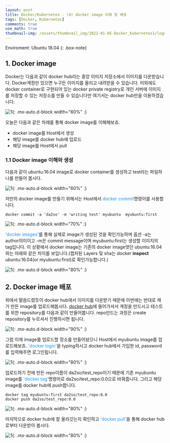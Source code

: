 ```yaml
---
layout: post
title: Docker/Kubernetes - (4) docker image 이해 및 배포 
tags: [Docker, Kubernetes]
comments: true
use_math: true
thumbnail-img: /assets/thumbnail_img/2022-01-05-Docker_Kubernetes1/logo.png
---
```


Enviroment: Ubuntu 18.04 
{: .box-note}

## 1. Docker image

Docker는 다음과 같이 docker hub라는 중앙 이미지 저장소에서 이미지를 다운받습니다. Docker계정만 있으면 누구든 이미지를 올리고 내려받을 수 있습니다. 이외에도 docker container로 구현되어 있는 docker private registry로 개인 서버에 이미지를 저장할 수 있는 저장소를 만들 수 있습니다만 여기서는 docker hub만을 이용하겠습니다. 

![1](https://da2so.github.io/assets/post_img/2022-01-08-Docker_Kubernetes4/1.png){: .mx-auto.d-block width="60%" :}



오늘은 다음과 같은 차례를 통해 docker image를 이해해보죠.
- docker image를 Host에서 생성
- 해당 image를 docker hub에 업로드
- 해당 image를 Host에서 pull


### 1.1 Docker image 이해와 생성

다음과 같이 ubuntu:16.04 image로 docker container를 생성하고 test라는 파일하나를 만들어 봅시다.

![1](https://da2so.github.io/assets/post_img/2022-01-08-Docker_Kubernetes4/2.png){: .mx-auto.d-block width="60%" :}


저만의 docker image를 만들기 위해서는 Host에서 <span style="color:DodgerBlue">docker commit</span>명령어를 사용합니다.

```
docker commit -a 'da2so' -m 'writing test' myubuntu  myubuntu:first
``` 

![1](https://da2so.github.io/assets/post_img/2022-01-07-Docker_Kubernetes4/3.png){: .mx-auto.d-block width="70%" :}

<span style="color:DodgerBlue">'docker images'</span>를 통해 실제로 image가 생성된 것을 확인가능하며 옵션 -a는 author의미이고 -m은 commit message이며 myubuntu:first는 생성할 이미지의 tag입니다. 이 상황에서 docker image는 기존의 docker image엿던 ubuntu:16.04와는 아래와 같은 차이를 보입니다.(캡처된 Layers 및 sha는 docker **inspect** ubuntu:16.04(or myubuntu:first)로 확인가능합니다.)


![1](https://da2so.github.io/assets/post_img/2022-01-08-Docker_Kubernetes4/4.png){: .mx-auto.d-block width="80%" :}


## 2. Docker image 배포

위에서 말씀드렸듯이 docker hub에서 이미지를 다운받기 때문에 이번에는 반대로 제가 만든 image를 업로드해봅시다. [docker hub](https://hub.docker.com/)에 들어가셔서 계정을 만드시고 테스트를 위한 repository를 다음과 같이 만들어봅니다. repo만드는 과정은 create repository를 누르셔서 진행하시면 됩니다.

![1](https://da2so.github.io/assets/post_img/2022-01-08-Docker_Kubernetes4/5.png){: .mx-auto.d-block width="90%" :}


그럼 이제 image를 업로드할 장소를 만들어놨으니 Host에서 myubuntu image를 업로드해보죠. <span style="color:DodgerBlue">'docker login'</span>을 typing하시고 docker hub에서 가입한 id, password를 입력해주면 로그인됩니다.

![1](https://da2so.github.io/assets/post_img/2022-01-08-Docker_Kubernetes4/6.png){: .mx-auto.d-block width="80%" :}


업로드하기 전에 만든 repo이름이 da2so/test_repo이기 때문에 기존 myubuntu image를 <span style="color:DodgerBlue">'docker tag'</span>명령어로 da2so/test_repo:0.0으로 바꿔줍니다. 그리고 해당 image를 docker hub에 push합니다. 

```
docker tag myubuntu:first da2so/test_repo:0.0
docker push da2so/test_repo:0.0 
```

![1](https://da2so.github.io/assets/post_img/2022-01-08-Docker_Kubernetes4/7.png){: .mx-auto.d-block width="80%" :}


마지막으로 docker hub에 잘 올라갓는지 확인하고 <span style="color:DodgerBlue">'docker pull'</span>을 통해 docker hub로부터 다운받아 봅시다.

![1](https://da2so.github.io/assets/post_img/2022-01-08-Docker_Kubernetes4/8.png){: .mx-auto.d-block width="80%" :}


